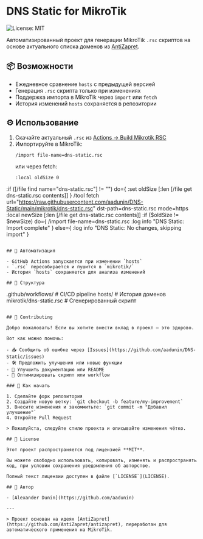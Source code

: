 # DNS Static for MikroTik

![License: MIT](https://img.shields.io/badge/License-MIT-yellow.svg)

Автоматизированный проект для генерации MikroTik `.rsc` скриптов на основе актуального списка доменов из [AntiZapret](https://github.com/AntiZapret/antizapret).

## 📦 Возможности

- Ежедневное сравнение `hosts` с предыдущей версией
- Генерация `.rsc` скрипта только при изменениях
- Поддержка импорта в MikroTik через `import` или `fetch`
- История изменений `hosts` сохраняется в репозитории

## ⚙️ Использование

1. Скачайте актуальный `.rsc` из [Actions → Build Mikrotik RSC](https://github.com/aadunin/DNS-Static/actions)
2. Импортируйте в MikroTik:
   ```shell
   /import file-name=dns-static.rsc
   ```
   или через fetch:
   ```shell
   :local oldSize 0
:if ([/file find name="dns-static.rsc"] != "") do={
    :set oldSize [:len [/file get dns-static.rsc contents]]
}
/tool fetch url="https://raw.githubusercontent.com/aadunin/DNS-Static/main/mikrotik/dns-static.rsc" dst-path=dns-static.rsc mode=https
:local newSize [:len [/file get dns-static.rsc contents]]
:if ($oldSize != $newSize) do={
    /import file-name=dns-static.rsc
    :log info "DNS Static: Import complete"
} else={
    :log info "DNS Static: No changes, skipping import"
}
   ```

## 🔄 Автоматизация

- GitHub Actions запускается при изменении `hosts`
- `.rsc` пересобирается и пушится в `mikrotik/`
- История `hosts` сохраняется для анализа изменений

## 📁 Структура

```
.github/workflows/       # CI/CD pipeline
hosts/                   # История доменов
mikrotik/dns-static.rsc  # Сгенерированный скрипт
```

## 🤝 Contributing

Добро пожаловать! Если вы хотите внести вклад в проект — это здорово.

Вот как можно помочь:

- 📥 Сообщить об ошибке через [Issues](https://github.com/aadunin/DNS-Static/issues)
- 🛠 Предложить улучшения или новые функции
- 📄 Улучшить документацию или README
- 🔧 Оптимизировать скрипт или workflow

### 🚀 Как начать

1. Сделайте форк репозитория
2. Создайте новую ветку: `git checkout -b feature/my-improvement`
3. Внесите изменения и закоммитьте: `git commit -m "Добавил улучшение"`
4. Откройте Pull Request

> Пожалуйста, следуйте стилю проекта и описывайте изменения чётко.

## 📜 License

Этот проект распространяется под лицензией **MIT**.

Вы можете свободно использовать, копировать, изменять и распространять код, при условии сохранения уведомления об авторстве.

Полный текст лицензии доступен в файле [`LICENSE`](LICENSE).

## 👤 Автор

- [Alexander Dunin](https://github.com/aadunin)

---

> Проект основан на идеях [AntiZapret](https://github.com/AntiZapret/antizapret), переработан для автоматического применения на MikroTik.
